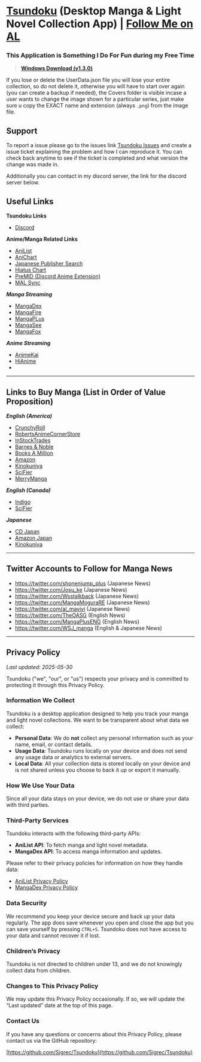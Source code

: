 # [Tsundoku](https://en.wikipedia.org/wiki/Tsundoku) (Desktop Manga & Light Novel Collection App) | [Follow Me on AL](https://anilist.co/user/Preminence/)
### This Application is Something I Do For Fun during my Free Time

>**[Windows Download (v1.3.0)](https://apps.microsoft.com/detail/9p85xxdqfhs2?hl=en-us&gl=US&ocid=pdpshare)**

If you lose or delete the UserData.json file you will lose your entire collection, so do not delete it, otherwise you  will have to start over again (you can create a backup if needed), the Covers folder is visible incase a user wants to change the image shown for a particular series, just make sure u copy the EXACT name and extension (always `.png`) from the image file.

## Support

To report a issue please go to the issues link [Tsundoku Issues](https://github.com/Sigrec/Tsundoku/issues/new/choose) and create a issue ticket explaining the problem and how I can reproduce it. You can check back anytime to see if the ticket is completed and what version the change was made in.

Additionally you can contact in my discord server, the link for the discord server below.

## Useful Links
**Tsundoku Links**
- [Discord](https://discord.gg/QcZ5jcFPeU)

**Anime/Manga Related Links**
- [AniList](https://anilist.co/hom)
- [AniChart](https://anichart.net/Summer-2025)
- [Japanese Publisher Search](https://comic.k-manga.jp/)
- [Hiatus Chart](https://www.reddit.com/r/HiatusCharts/comments/pfqlbz/all_charts/)
- [PreMID (Discord Anime Extension)](h**t**tps://premid.app/)
- [MAL Sync](https://malsync.moe/)

***Manga Streaming***
- [MangaDex](https://mangadex.org/)
- [MangaFire](https://mangafire.to/home)
- [MangaPLus](https://mangaplus.shueisha.co.jp/updates)
- [MangaSee](https://mangasee123.com/)
- [MangaFox](hhttps://fanfox.net/)

***Anime Streaming***
- [AnimeKai](https://animekai.to/home)
- [HiAnime](https://hianime.to/home)
- 
***

## Links to Buy Manga (List in Order of Value Proposition)
***English (America)***
- [CrunchyRoll](https://store.crunchyroll.com/collections/manga-books/)
- [RobertsAnimeCornerStore](https://www.animecornerstore.com/graphicnovels1.html)
- [InStockTrades](https://www.instocktrades.com/)
- [Barnes & Noble](https://www.barnesandnoble.com/b/books/graphic-novels-comics/manga/_/N-1sZ29Z8q8Zucc)
- [Books A Million](https://www.booksamillion.com/manga)
- [Amazon](https://www.amazon.com/Manga-Comics-Graphic-Novels-Books/b?node=4367)
- [Kinokuniya](https://united-states.kinokuniya.com/)
- [SciFier](https://scifier.com/)
- [MerryManga](https://www.merrymanga.com/)

***English (Canada)***
- [Indigo](https://www.Indigo.com/)
- [SciFier](https://scifier.com/?setCurrencyId=6)

***Japanese***
- [CD Japan](https://www.cdjapan.co.jp/)
- [Amazon Japan](https://www.amazon.co.jp/)
- [Kinokuniya](https://united-states.kinokuniya.com/)

***

## Twitter Accounts to Follow for Manga News
- https://twitter.com/shonenjump_plus (Japanese News)
- https://twitter.com/Josu_ke (Japanese News)
- https://twitter.com/Wsstalkback (Japanese News)
- https://twitter.com/MangaMoguraRE (Japanese News)
- https://twitter.com/al_mavivi (Japanese News)
- https://twitter.com/TheOASG (English News)
- https://twitter.com/MangaPlusENG (English News)
- https://twitter.com/WSJ_manga (English & Japanese News)

***

## Privacy Policy

_Last updated: 2025-05-30_

Tsundoku ("we", "our", or "us") respects your privacy and is committed to protecting it through this Privacy Policy.

### Information We Collect

Tsundoku is a desktop application designed to help you track your manga and light novel collections. We want to be transparent about what data we collect:

- **Personal Data**: We do **not** collect any personal information such as your name, email, or contact details.
- **Usage Data**: Tsundoku runs locally on your device and does not send any usage data or analytics to external servers.
- **Local Data**: All your collection data is stored locally on your device and is not shared unless you choose to back it up or export it manually.

### How We Use Your Data

Since all your data stays on your device, we do not use or share your data with third parties.

### Third-Party Services

Tsundoku interacts with the following third-party APIs:

- **AniList API**: To fetch manga and light novel metadata.
- **MangaDex API**: To access manga information and updates.

Please refer to their privacy policies for information on how they handle data:

- [AniList Privacy Policy](https://anilist.co/privacy/)
- [MangaDex Privacy Policy](https://mangadex.org/privacy)

### Data Security

We recommend you keep your device secure and back up your data regularly. The app does save whenever you open and close the app but you can save yourself by pressing `CTRL+S`. Tsundoku does not have access to your data and cannot recover it if lost.

### Children’s Privacy

Tsundoku is not directed to children under 13, and we do not knowingly collect data from children.

### Changes to This Privacy Policy

We may update this Privacy Policy occasionally. If so, we will update the “Last updated” date at the top of this page.

### Contact Us

If you have any questions or concerns about this Privacy Policy, please contact us via the GitHub repository:

[https://github.com/Sigrec/Tsundoku](https://github.com/Sigrec/Tsundoku)
